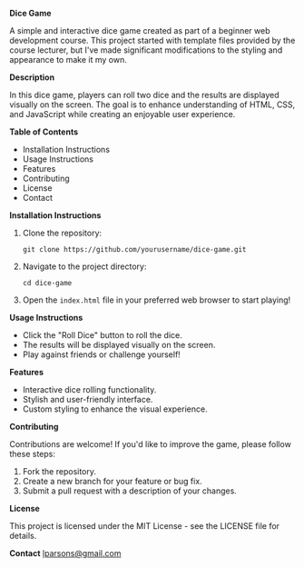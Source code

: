 **Dice Game**

A simple and interactive dice game created as part of a beginner web development course. This project started with template files provided by the course lecturer, but I've made significant modifications to the styling and appearance to make it my own.

**Description**

In this dice game, players can roll two dice and the results are displayed visually on the screen. The goal is to enhance understanding of HTML, CSS, and JavaScript while creating an enjoyable user experience.

**Table of Contents**

- Installation Instructions
- Usage Instructions
- Features
- Contributing
- License
- Contact

**Installation Instructions**

1. Clone the repository:
   ```
   git clone https://github.com/yourusername/dice-game.git
   ```
2. Navigate to the project directory:
   ```
   cd dice-game
   ```
3. Open the `index.html` file in your preferred web browser to start playing!

**Usage Instructions**

- Click the "Roll Dice" button to roll the dice.
- The results will be displayed visually on the screen.
- Play against friends or challenge yourself!

**Features**

- Interactive dice rolling functionality.
- Stylish and user-friendly interface.
- Custom styling to enhance the visual experience.

**Contributing**

Contributions are welcome! If you'd like to improve the game, please follow these steps:

1. Fork the repository.
2. Create a new branch for your feature or bug fix.
3. Submit a pull request with a description of your changes.

**License**

This project is licensed under the MIT License - see the LICENSE file for details.

**Contact**
lparsons@gmail.com
